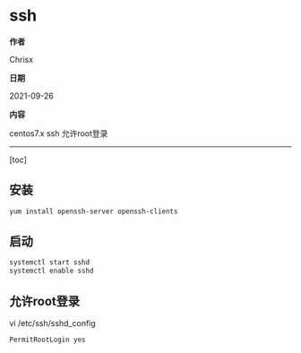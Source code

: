 # ssh

**作者**

Chrisx

**日期**

2021-09-26

**内容**

centos7.x ssh 允许root登录

----

[toc]

## 安装

```sh
yum install openssh-server openssh-clients

```

## 启动

```sh
systemctl start sshd
systemctl enable sshd

```

## 允许root登录

vi /etc/ssh/sshd_config

```sh
PermitRootLogin yes
```
